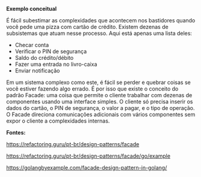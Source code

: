 **Exemplo conceitual**

É fácil subestimar as complexidades que acontecem nos bastidores quando você pede uma pizza com cartão de crédito. Existem dezenas de subsistemas que atuam nesse processo. Aqui está apenas uma lista deles:

  - Checar conta
 - Verificar o PIN de segurança
 - Saldo do crédito/débito
 - Fazer uma entrada no livro-caixa
 - Enviar notificação

Em um sistema complexo como este, é fácil se perder e quebrar coisas se você estiver fazendo algo errado. É por isso que existe o conceito do padrão Facade: uma coisa que permite o cliente trabalhar com dezenas de componentes usando uma interface simples. O cliente só precisa inserir os dados do cartão, o PIN de segurança, o valor a pagar, e o tipo de operação. O Facade direciona comunicações adicionais com vários componentes sem expor o cliente a complexidades internas.

**Fontes:**

https://refactoring.guru/pt-br/design-patterns/facade

https://refactoring.guru/pt-br/design-patterns/facade/go/example

https://golangbyexample.com/facade-design-pattern-in-golang/
